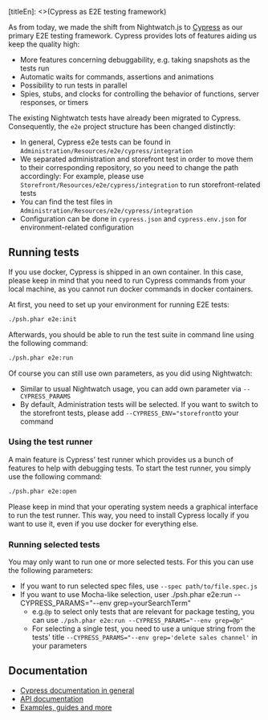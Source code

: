[titleEn]: <>(Cypress as E2E testing framework)

As from today, we made the shift from Nightwatch.js to [Cypress](https://www.cypress.io/) as our primary E2E testing 
framework. Cypress provides lots of features aiding us keep the quality high:

* More features concerning debuggability, e.g. taking snapshots as the tests run 
* Automatic waits for commands, assertions and animations
* Possibility to run tests in parallel
* Spies, stubs, and clocks for controlling the behavior of functions, server responses, or timers

The existing Nightwatch tests have already been migrated to Cypress. Consequently, the `e2e` project structure has been
changed distinctly:

* In general, Cypress e2e tests can be found in `Administration/Resources/e2e/cypress/integration`
* We separated administration and storefront test in order to move them to their corresponding repository, 
so you need to change the path accordingly: For example, please use `Storefront/Resources/e2e/cypress/integration` to 
run storefront-related tests
* You can find the test files in `Administration/Resources/e2e/cypress/integration`
* Configuration can be done in `cypress.json` and `cypress.env.json` for environment-related configuration

##  Running tests

If you use docker, Cypress is shipped in an own container. In this case, please keep in mind that you need to run Cypress 
commands from your local machine, as you cannot run docker commands in docker containers.

At first, you need to set up your environment for running E2E tests:
```bash
./psh.phar e2e:init
```

Afterwards, you should be able to run the test suite in command line using the following command:
```bash
./psh.phar e2e:run
```

Of course you can still use own parameters, as you did using Nightwatch:
* Similar to usual Nightwatch usage, you can add own parameter via `--CYPRESS_PARAMS`
* By default, Administration tests will be selected. If you want to switch to the storefront tests, 
please add `--CYPRESS_ENV="storefront`to your command

### Using the test runner

A main feature is Cypress' test runner which provides us a bunch of features to help with debugging tests. To 
start the test runner, you simply use the following command:
```bash
./psh.phar e2e:open
```
Please keep in mind that your operating system needs a graphical interface to run the test runner. This way, you need
to install Cypress locally if you want to use it, even if you use docker for everything else. 

### Running selected tests

You may only want to run one or more selected tests. For this you can use the following parameters:
* If you want to run selected spec files, use `--spec path/to/file.spec.js`
* If you want to use Mocha-like selection, user ./psh.phar e2e:run --CYPRESS_PARAMS="--env grep=yourSearchTerm"  
    * e.g.`@p` to select only tests that are relevant for package testing, you can use 
    `./psh.phar e2e:run --CYPRESS_PARAMS="--env grep=@p"`
    * For selecting a single test, you need to use a unique string from the tests' title 
    `--CYPRESS_PARAMS="--env grep='delete sales channel'` in your parameters

## Documentation

* [Cypress documentation in general](https://docs.cypress.io/)
* [API documentation](https://docs.cypress.io/https://docs.cypress.io/api/api/table-of-contents.html)
* [Examples, guides and more](https://docs.cypress.io/examples/examples/recipes.html)
